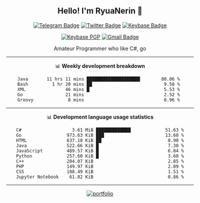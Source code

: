 <h2 align="center">Hello! I'm RyuaNerin 👋</h2>
<div align=center>

  [![Telegram Badge](https://img.shields.io/badge/-Telegram-2CA5E0?style=flat-square&logo=telegram&logoColor=white&link=https://t.me/unknown5766)](https://t.me/unknown5766)
  [![Twitter Badge](https://img.shields.io/badge/-Twitter-1DA1F2?style=flat-square&logo=twitter&logoColor=white&link=https://twitter.com/RyuaNerin)](https://twitter.com/RyuaNerin)
  [![Keybase Badge](https://img.shields.io/badge/-Keybase-33A0FF?style=flat-square&logo=keybase&logoColor=white&link=https://keybase.io/ryuanerin)](https://keybase.io/ryuanerin)

  [![Keybase PGP](https://img.shields.io/keybase/pgp/ryuanerin?style=flat-square)](http://pool.sks-keyservers.net/pks/lookup?search=0x542be8eacfb31f3e+&fingerprint=on&hash=on&exact=on&op=index)
  [![Gmail Badge](https://img.shields.io/badge/-Mail.Ru-168DE2?style=flat-square&logo=Mail.Ru&logoColor=white&link=mailto:admin@ryuar.in)](mailto:admin@ryuar.in) 

  Amateur Programmer who like C#, go

  -------

  📊 **Weekly development breakdown**

  <!--START_SECTION:waka-->
```text
Java       11 hrs 11 mins ████████████████████        80.06 % 
Bash         1 hr 20 mins ██                           9.58 % 
XML               46 mins █                            5.53 % 
Go                21 mins                              2.52 % 
Groovy             8 mins                              0.96 % 
```
<!--END_SECTION:waka-->

  -------

  📊 **Development language usage statistics**
<!--START_SECTION:top_language-->
```text
C#                   3.61 MiB █████████████             51.63 %
Go                 973.63 KiB ███                       13.60 %
HTML               637.18 KiB ██                         8.90 %
Java               522.66 KiB █                          7.30 %
JavaScript         489.57 KiB █                          6.84 %
Python             257.60 KiB █                          3.60 %
C++                204.07 KiB                            2.85 %
PHP                149.97 KiB                            2.09 %
CSS                108.49 KiB                            1.51 %
Jupyter Notebook    61.82 KiB                            0.86 %
```
<!--END_SECTION:top_language-->

  -------

  [![portfolio](https://github-readme-stats.vercel.app/api/pin/?username=RyuaNerin&repo=portfolio)](https://github.com/RyuaNerin/portfolio)

</div>
